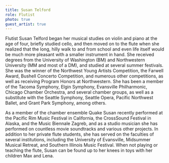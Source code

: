 ```yaml
---
title: Susan Telford
role: Flutist
photo: true
guest_artist: true
---
```


Flutist Susan Telford began her musical studies on violin and piano at the age of four, briefly studied cello, and then moved on to the flute when she realized that the long, hilly walk to and from school and even life itself would be much more pleasant with a smaller instrument in hand. She received degrees from the University of Washington (BM) and Northwestern University (MM and most of a DM), and studied at several summer festivals. She was the winner of the Northwest Young Artists Competition, the Farwell Award, Bushell Concerto Competition, and numerous other competitions, as well as receiving Program Honors at Northwestern. She has been a member of the Tacoma Symphony, Elgin Symphony, Evansville Philharmonic, Chicago Chamber Orchestra, and several chamber groups, as well as a substitute with the Seattle Symphony, Seattle Opera, Pacific Northwest Ballet, and Grant Park Symphony, among others.

As a member of the chamber ensemble Quake Susan recently performed at the Pacific Rim Music Festival in California, the CrossSound Festival in Alaska, and the Music Biennale Zagreb, and as a studio musician she has performed on countless movie soundtracks and various other projects. In addition to her private flute students, she has served on the faculties of several institutions, including the University of Evansville, Midsummer Musical Retreat, and Southern Illinois Music Festival. When not playing or teaching the flute, Susan can be found up to her knees in toys with her children Max and Lena.